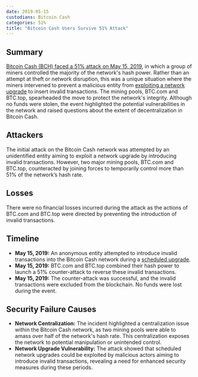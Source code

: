 ```yaml
---
date: 2019-05-15
custodians: Bitcoin Cash
categories: 51%
title: "Bitcoin Cash Users Survive 51% Attack"
---
```


## Summary

[Bitcoin Cash (BCH) faced a 51% attack on May 15, 2019](https://www.coindesk.com/tech/2019/05/24/bitcoin-cash-miners-undo-attackers-transactions-with-51-attack/), in which a group of miners controlled the majority of the network's hash power. Rather than an attempt at theft or network disruption, this was a unique situation where the miners intervened to prevent a malicious entity from [exploiting a network upgrade](https://twitter.com/TheGuySwann/status/1131962447823278080) to insert invalid transactions. The mining pools, BTC.com and BTC.top, spearheaded the move to protect the network's integrity. Although no funds were stolen, the event highlighted the potential vulnerabilities in the network and raised questions about the extent of decentralization in Bitcoin Cash.

## Attackers

The initial attack on the Bitcoin Cash network was attempted by an unidentified entity aiming to exploit a network upgrade by introducing invalid transactions. However, two major mining pools, BTC.com and BTC.top, counteracted by joining forces to temporarily control more than 51% of the network’s hash rate.

## Losses

There were no financial losses incurred during the attack as the actions of BTC.com and BTC.top were directed by preventing the introduction of invalid transactions.

## Timeline

- **May 15, 2019:** An anonymous entity attempted to introduce invalid transactions into the Bitcoin Cash network during a [scheduled upgrade](https://github.com/bitcoincashorg/bitcoincash.org/blob/master/spec/2019-05-15-upgrade.md).
- **May 15, 2019:** BTC.com and BTC.top combined their hash power to launch a 51% counter-attack to reverse these invalid transactions.
- **May 15, 2019:** The counter-attack was successful, and the invalid transactions were excluded from the blockchain. No funds were lost during the event.

## Security Failure Causes

- **Network Centralization:** The incident highlighted a centralization issue within the Bitcoin Cash network, as two mining pools were able to amass over half of the network's hash rate. This centralization exposes the network to potential manipulation or unintended control.
- **Network Upgrade Vulnerability:** The attack showed that scheduled network upgrades could be exploited by malicious actors aiming to introduce invalid transactions, revealing a need for enhanced security measures during these periods.
